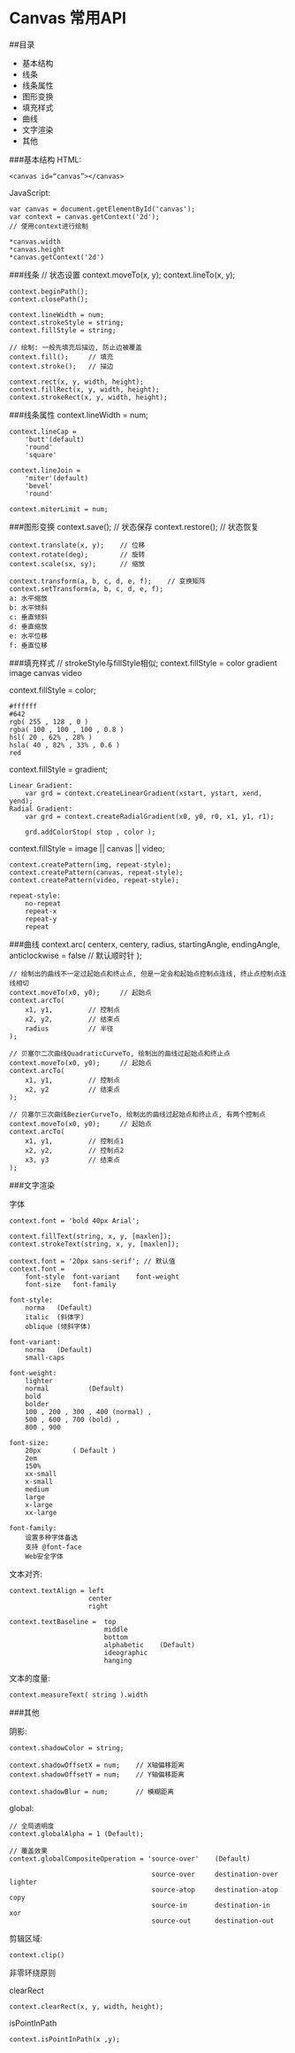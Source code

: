 # Canvas 常用API
##目录
* 基本结构
* 线条
* 线条属性
* 图形变换
* 填充样式
* 曲线
* 文字渲染
* 其他

###基本结构
HTML:

	<canvas id=“canvas”></canvas>

JavaScript:

	var canvas = document.getElementById('canvas');
	var context = canvas.getContext('2d');
	// 使用context进行绘制
	
	*canvas.width
	*canvas.height
	*canvas.getContext('2d')
	
###线条
	// 状态设置
	context.moveTo(x, y);
	context.lineTo(x, y);
	
	context.beginPath();
	context.closePath();
	
	context.lineWidth = num;
	context.strokeStyle = string;
	context.fillStyle = string;
	
	// 绘制: 一般先填充后描边, 防止边被覆盖
	context.fill();		// 填充
	context.stroke();	// 描边
	
	context.rect(x, y, width, height);
	context.fillRect(x, y, width, height);
	context.strokeRect(x, y, width, height);

###线条属性
	context.lineWidth = num;

	context.lineCap = 
		'butt'(default)
		'round'
		'square'

	context.lineJoin = 
		'miter'(default)
		'bevel'
		'round'
	
	context.miterLimit = num;

###图形变换
	context.save();				// 状态保存
	context.restore();			// 状态恢复
	
	context.translate(x, y);	// 位移
	context.rotate(deg);		// 旋转
	context.scale(sx, sy);		// 缩放
	
	context.transform(a, b, c, d, e, f);	// 变换矩阵
	context.setTransform(a, b, c, d, e, f);
	a: 水平缩放
	b: 水平倾斜
	c: 垂直倾斜
	d: 垂直缩放
	e: 水平位移
	f: 垂直位移

###填充样式
	// strokeStyle与fillStyle相似;
	context.fillStyle =
		color 
		gradient 
		image
		canvas
		video
	
context.fillStyle = color;

	#ffffff
	#642
	rgb( 255 , 128 , 0 )
	rgba( 100 , 100 , 100 , 0.8 )
	hsl( 20 , 62% , 28% )
	hsla( 40 , 82% , 33% , 0.6 )
	red
	
context.fillStyle = gradient;

	Linear Gradient:
		var grd = context.createLinearGradient(xstart, ystart, xend, yend);
	Radial Gradient:
		var grd = context.createRadialGradient(x0, y0, r0, x1, y1, r1);
		
		grd.addColorStop( stop , color );

context.fillStyle = image || canvas || video;

	context.createPattern(img, repeat-style);
	context.createPattern(canvas, repeat-style);
	context.createPattern(video, repeat-style);
	
	repeat-style:
		no-repeat 
		repeat-x
		repeat-y
		repeat 

###曲线
	context.arc(
		centerx, centery, radius,
		startingAngle, endingAngle,
		anticlockwise = false 	// 默认顺时针
	);
	
	// 绘制出的曲线不一定过起始点和终止点, 但是一定会和起始点控制点连线, 终止点控制点连线相切
	context.moveTo(x0, y0);		// 起始点
	context.arcTo(
		x1, y1,			// 控制点
		x2, y2, 		// 结束点
		radius 			// 半径
	);
	
	// 贝塞尔二次曲线QuadraticCurveTo, 绘制出的曲线过起始点和终止点
	context.moveTo(x0, y0);		// 起始点
	context.arcTo(
		x1, y1,			// 控制点
		x2, y2	 		// 结束点
	);
	
	// 贝塞尔三次曲线BezierCurveTo, 绘制出的曲线过起始点和终止点, 有两个控制点
	context.moveTo(x0, y0);		// 起始点
	context.arcTo(
		x1, y1,			// 控制点1
		x2, y2,	 		// 控制点2
		x3, y3	 		// 结束点
	);

###文字渲染

字体

	context.font = 'bold 40px Arial';
	
	context.fillText(string, x, y, [maxlen]);
	context.strokeText(string, x, y, [maxlen]);
	
	context.font = '20px sans-serif'; // 默认值
	context.font = 
		font-style	font-variant	font-weight 
        font-size	font-family
	
	font-style:
		norma	(Default)
       	italic	(斜体字)
		oblique	(倾斜字体)
	
	font-variant:
		norma	(Default)
		small-caps   	
	
	font-weight:
		lighter
		normal  		(Default)
		bold
		bolder   	
		100 , 200 , 300 , 400 (normal) ,
		500 , 600 , 700 (bold) , 
		800 , 900
	
	font-size:
		20px		( Default )
		2em
		150%
		xx-small
		x-small
		medium
		large
		x-large
		xx-large
	
	font-family:
		设置多种字体备选
		支持 @font-face
		Web安全字体

文本对齐:

	context.textAlign = left
						center
						right
	
	context.textBaseline =  top
							middle
							bottom
							alphabetic	  (Default)
							ideographic
							hanging

文本的度量:

	context.measureText( string ).width

###其他

阴影:

	context.shadowColor = string;
	
	context.shadowOffsetX = num;	// X轴偏移距离
	context.shadowOffsetY = num;	// Y轴偏移距离
	
	context.shadowBlur = num;		// 模糊距离

global:

	// 全局透明度
	context.globalAlpha = 1 (Default);
	
	// 覆盖效果
	context.globalCompositeOperation = 'source-over'    (Default)
	
										source-over		destination-over	lighter
										source-atop		destination-atop	copy
										source-in		destination-in		xor
										source-out		destination-out		

剪辑区域:

	context.clip()

非零环绕原则

clearRect

	context.clearRect(x, y, width, height);

isPointInPath

	context.isPointInPath(x ,y);
